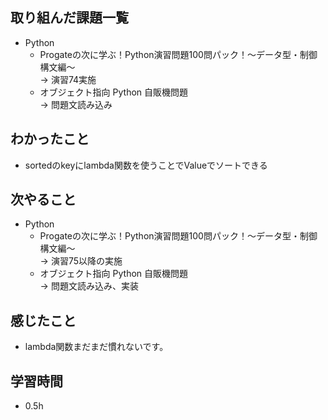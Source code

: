 ## 取り組んだ課題一覧
- Python
  -  Progateの次に学ぶ！Python演習問題100問パック！〜データ型・制御構文編〜<br>
→ 演習74実施
  - オブジェクト指向 Python 自販機問題<br>
→ 問題文読み込み
## わかったこと
- sortedのkeyにlambda関数を使うことでValueでソートできる
## 次やること
- Python
  - Progateの次に学ぶ！Python演習問題100問パック！〜データ型・制御構文編〜<br>
→ 演習75以降の実施
  - オブジェクト指向 Python 自販機問題<br>
→ 問題文読み込み、実装
## 感じたこと
- lambda関数まだまだ慣れないです。
## 学習時間
- 0.5h